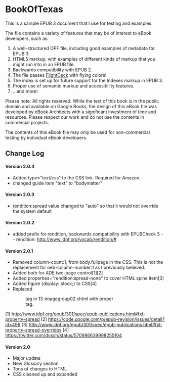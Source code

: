 # BookOfTexas
This is a sample EPUB 3 document that I use for testing and examples.

The file contains a variety of features that may be of interest to eBook developers, such as:

1. A well-structured OPF file, including good examples of metadata for EPUB 3.
2. HTML5 markup, with examples of different kinds of markup that you might run into in an EPUB file.
3. Backwards compatibility with EPUB 2.
3. The file passes [FlightDeck](http://ebookflightdeck.com) with flying colors!
4. The index is set up for future support for the Indexes markup in EPUB 3.
5. Proper use of semantic markup and accessibility features.
6. ...and more!

Please note: All rights reserved. While the text of this book is in the public domain and available on Google Books, the design of this eBook file was developed by eBook Architects with a significant investment of time and resources. Please respect our work and do not use the contents in commercial projects.

The contents of this eBook file may only be used for non-commercial testing by individual eBook developers.

## Change Log

#### Version 2.0.4
- Added type="text/css" to the CSS link. Required for Amazon.
- changed guide item "text" to "bodymatter"

#### Version 2.0.3
- rendition:spread value changed to "auto" so that it would not override the system default

#### Version 2.0.2
- added prefix for rendition, backwards compatibility with EPUBCheck 3 -- rendition: http://www.idpf.org/vocab/rendition/#

#### Version 2.0.1
- Removed column-count:1; from body.fullpage in the CSS. This is not the replacement for oeb-column-number:1 as I previously believed.
- Added <meta property="rendition:spread">both</meta> for ADE two-page control[1][2]
- Added properties="rendition:spread-none" to cover HTML spine item[3]
- Added figure {display: block;} to CSS[4]
- Replaced <figure> tag in 13-imagegroup02.xhtml with proper <section> tag.

[1] http://www.idpf.org/epub/301/spec/epub-publications.html#fxl-property-spread
[2] https://code.google.com/p/epub-revision/issues/detail?id=499
[3] http://www.idpf.org/epub/301/spec/epub-publications.html#fxl-property-spread-overrides
[4] https://twitter.com/dvsch/status/570986639998255104

#### Version 2.0
- Major update
- New Glossary section
- Tons of changes to HTML
- CSS cleaned up and expanded
